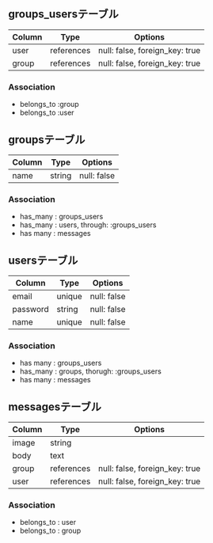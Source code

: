 ## groups_usersテーブル

|Column|Type|Options|
|------|----|-------|
|user|references|null: false, foreign_key: true|
|group|references|null: false, foreign_key: true|

### Association
- belongs_to :group
- belongs_to :user

## groupsテーブル

|Column|Type|Options|
|------|----|-------|
|name|string|null: false|

### Association
- has_many : groups_users
- has_many : users, through: :groups_users
- has many : messages

## usersテーブル

|Column|Type|Options|
|------|----|-------|
|email|unique|null: false|
|password|string|null: false|
|name|unique|null: false|

### Association
- has many : groups_users
- has_many : groups, thorugh: :groups_users
- has many : messages

## messagesテーブル

|Column|Type|Options|
|------|----|-------|
|image|string|
|body|text|
|group|references|null: false, foreign_key: true|
|user|references|null: false, foreign_key: true|

### Association
- belongs_to : user
- belongs_to : group
